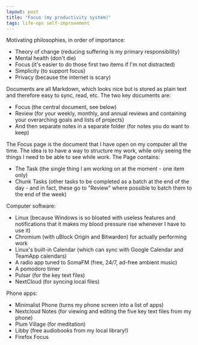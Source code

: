 ```yaml
---
layout: post
title: "Focus (my productivity system)"
tags: life-ops self-improvement
---
```

Motivating philosophies, in order of importance:
- Theory of change (reducing suffering is my primary responsibility)
- Mental health (don't die)
- Focus (it's easier to do those first two items if I'm not distracted)
- Simplicity (to support focus)
- Privacy (because the internet is scary)

Documents are all Markdown, which looks nice but is stored as plain text and therefore easy to sync, read, etc. The two key documents are:
- Focus (the central document, see below)
- Review (for your weekly, monthly, and annual reviews and containing your overarching goals and lists of projects)
- And then separate notes in a separate folder (for notes you do want to keep)

The Focus page is the document that I have open on my computer all the time. The idea is to have a way to structure my work, while only seeing the things I need to be able to see while work. The Page contains:
- The Task (the single thing I am working on at the moment - one item only)
- Chunk Tasks (other tasks to be completed as a batch at the end of the day - and in fact, these go to "Review" where possible to batch them to the end of the week)

Computer software:
- Linux (because Windows is so bloated with useless features and notifications that it makes my blood pressure rise whenever I have to use it)
- Chromium (with uBlock Origin and Bitwarden) for actually performing work
- Linux's built-in Calendar (which can sync with Google Calendar and TeamApp calendars)
- A radio app tuned to SomaFM (free, 24/7, ad-free ambient music)
- A pomodoro timer
- Pulsar (for the key text files)
- NextCloud (for syncing local files)

Phone apps:
- Minimalist Phone (turns my phone screen into a list of apps)
- Nextcloud Notes (for viewing and editing the five key text files from my phone)
- Plum Village (for meditation)
- Libby (free audiobooks from my local library!)
- Firefox Focus

